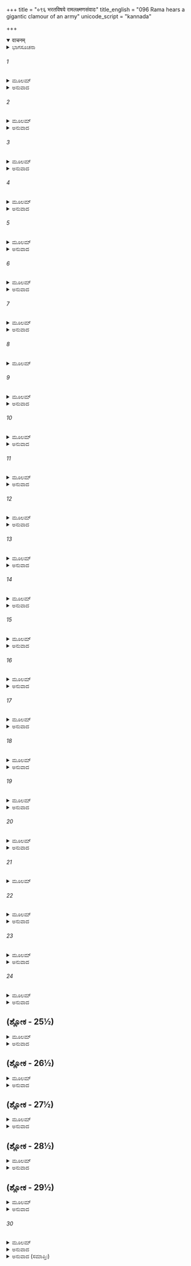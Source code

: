 +++
title = "०९६ भरतविषये रामलक्ष्मणसंवादः"
title_english = "096 Rama hears a gigantic clamour of an army"
unicode_script = "kannada"

+++
<details open><summary>वाचनम्</summary>

<div class="audioEmbed"  caption="श्रीराम-हरिसीताराममूर्ति-घनपाठिभ्यां वचनम्" src="https://archive.org/download/Ramayana-recitation-Sriram-harisItArAmamUrti-Ghanapaati-v2/Kanda_2/Kanda_2_AYK-096-Bharatham_Prathi_Lakshmana_Vikalpaha.mp3"></div>
</details>



<details><summary>ಭಾಗಸೂಚನಾ</summary>

ವನ್ಯ ಮೃಗಗಳು ಭಯಗೊಂಡು ಓಡುತ್ತಿರುವುದನ್ನು ನೋಡಿ ಶ್ರೀರಾಮನು ಲಕ್ಷ್ಮಣನಲ್ಲಿ ಕಾರಣವನ್ನು ತಿಳಿಯಲು ಹೇಳಿದುದು, ಲಕ್ಷ್ಮಣನು ಮರ ಹತ್ತಿ ಭರತನ ಅಪಾರ ಸೈನ್ಯವನ್ನು ನೋಡಿ ಅವನ ಕುರಿತು ಕೋಪದಿಂದ ಉದ್ಗರಿಸಿದುದು
</details>

###### 1


<details><summary>ಮೂಲಮ್</summary>

ತಾಂ ತದಾ ದರ್ಶಯಿತ್ವಾ ತು ಮೈಥಿಲೀಂ ಗಿರಿನಿಮ್ನಗಾಮ್ ।  
ನಿಷಸಾದ ಗಿರಪ್ರಸ್ಥೇ ಸೀತಾಂ ಮಾಂಸೇನ ಚ್ಛಂದಯನ್ ॥
</details>

<details><summary>ಅನುವಾದ</summary>

ಈ ಪ್ರಕಾರ ಶ್ರೀರಾಮನು ಮೈಥಿಲಿಗೆ ಮಂದಾಕಿನೀ ನದಿಯನ್ನು ತೋರಿಸಿ, ಚಿತ್ರಕೂಟ ಪರ್ವತದಲ್ಲಿದ್ದ ಪರ್ಣಶಾಲೆಗೆ ಹಿಂದಿರುಗಿದನು. ಹಸಿವಿನಿಂದ ಬಳಲಿದ್ದ ಸೀತೆಯನ್ನು ತಪಸ್ವೀ ಜನರ ಆಹಾರವಾದ ಫಲ-ಮೂಲಗಳ ತಿರುಳಿನಿಂದ ತೃಪ್ತಿಪಡಿಸುತ್ತಾ ಆಕೆಯನ್ನು ಲಾಲಿಸತೊಡಗಿದನು.॥1॥
</details>

###### 2


<details><summary>ಮೂಲಮ್</summary>

ಇದಂ ಮೇಧ್ಯಮಿದಂ ಸ್ವಾದು ನಿಷ್ಟಪ್ತಮಿದಮಗ್ನಿನಾ ।  
ಏವಮಾಸ್ತೇ ಸ ಧರ್ಮಾತ್ಮಾ ಸೀತಯಾ ಸಹ ರಾಘವಃ ॥
</details>

<details><summary>ಅನುವಾದ</summary>

ಧರ್ಮಾತ್ಮಾ ರಘುನಂದನನು ಸೀತೆಯೊಂದಿಗೆ ಹೀಗೆ ಮಾತನಾಡುತ್ತಿದ್ದನು - ಪ್ರಿಯೇ! ಈ ಫಲಗಳು ಪರಮಪವಿತ್ರವಾಗಿವೆ. ಇವು ಬಹಳ ಸ್ವಾದಿಷ್ಟವಾಗಿದ್ದು, ಈ ಕಂದವನ್ನು ಚೆನ್ನಾಗಿ ಬೆಂಕಿಯಲ್ಲಿ ಬೇಯಿಸಲಾಗಿದೆ.॥2॥
</details>

###### 3


<details><summary>ಮೂಲಮ್</summary>

ತಥಾ ತತ್ರಾಸತಸ್ತಸ್ಯ ಭರತಸ್ಯೋಪಯಾಯಿನಃ ।  
ಸೈನ್ಯರೇಣುಶ್ಚ ಶಬ್ದಶ್ಚ ಪ್ರಾದುರಾಸ್ತಾಂ ನಭಸ್ಪೃಶೌ ॥
</details>

<details><summary>ಅನುವಾದ</summary>

ಈ ಪ್ರಕಾರ ಅವರು ಆ ಪರ್ವತ ಪ್ರದೇಶದಲ್ಲಿ ಕುಳಿತಿದ್ದಾಗ, ಅವನ ಬಳಿಗೆ ಬರುತ್ತಿರುವ ಭರತನ ಸೈನ್ಯದ ಕೋಲಾಹಲ ಮತ್ತು ಧೂಳು ಒಟ್ಟಿಗೆ ಪ್ರಕಟವಾಗಿ ಆಕಾಶದಲ್ಲೆಲ್ಲ ವ್ಯಾಪಿಸಿತು.॥3॥
</details>

###### 4


<details><summary>ಮೂಲಮ್</summary>

ಏತಸ್ಮಿನ್ನಂತರೇ ತ್ರಸ್ತಾಃ ಶಬ್ದೇನ ಮಹತಾ ತತಃ ।  
ಅರ್ದಿತಾ ಯೂಥಪಾ ಮತ್ತಾಃ ಸಯೂಥಾದ್ ದುದ್ರುವುರ್ದಿಶಃ ॥
</details>

<details><summary>ಅನುವಾದ</summary>

ಇಷ್ಟರಲ್ಲಿ ಸೈನ್ಯದ ಮಹಾ ಕೋಲಾಹಲದಿಂದ ತೊಂದರೆಗೊಳಗಾಗಿ, ಭಯಭೀತವಾಗಿ, ಆನೆಗಳು ಮತ್ತು ಯೂಥಪತಿಗಳು ತಮ್ಮ ಗುಂಪಿನೊಂದಿಗೆ ಕಂಡ-ಕಂಡಲ್ಲಿ ಓಡತೊಡಗಿದವು.॥4॥
</details>

###### 5


<details><summary>ಮೂಲಮ್</summary>

ಸ ತಂ ಸೈನ್ಯಸಮುದ್ಭೂತಂ ಶಬ್ದಂ ಶುಶ್ರಾವ ರಾಘವಃ ।  
ತಾಂಶ್ಚ ವಿಪ್ರದ್ರುತಾನ್ ಸರ್ವಾನ್ ಯೂಥಪಾನನ್ವವೈಕ್ಷತ ॥
</details>

<details><summary>ಅನುವಾದ</summary>

ಶ್ರೀರಾಮಚಂದ್ರನು ಸೈನ್ಯದಿಂದ ಪ್ರಕಟವಾದ ಆ ಮಹಾ ಕೋಲಾಹಲವನ್ನು ಕೇಳಿ, ಓಡುತ್ತಿರುವ ಆ ಯೂಥಪತಿಗಳನ್ನು ನೋಡಿದನು.॥5॥
</details>

###### 6


<details><summary>ಮೂಲಮ್</summary>

ತಾಂಶ್ಚ ವಿಪ್ರದ್ರುತಾನ್ ದೃಷ್ಟ್ವಾ ತಂ ಚ ಶ್ರುತ್ವಾ ಮಹಾಸ್ವನಮ್ ।  
ಉವಾಚ ರಾಮಃ ಸೌಮಿತ್ರಿಂ ಲಕ್ಷ್ಮಣಂ ದೀಪ್ತತೇಜಸಮ್ ॥
</details>

<details><summary>ಅನುವಾದ</summary>

ಓಡುತ್ತಿರುವ ಆನೆಗಳನ್ನು ನೋಡಿ ಮತ್ತು ಆ ಮಹಾಭಯಂಕರ ಶಬ್ದವನ್ನು ಕೇಳಿ ಶ್ರೀರಾಮನು ಉದ್ದೀಪ್ತ ತೇಜವುಳ್ಳ, ಸುಮಿತ್ರಾಕುಮಾರ ಲಕ್ಷ್ಮಣನಲ್ಲಿ ಹೇಳಿದನು.॥6॥
</details>

###### 7


<details><summary>ಮೂಲಮ್</summary>

ಹಂತ ಲಕ್ಷ್ಮಣ ಪಶ್ಯೇಹ ಸುಮಿತ್ರಾ ಸುಪ್ರಜಾಸ್ತ್ವಯಾ ।  
ಭೀಮಸ್ತನಿತಗಂಭೀರಂ ತುಮುಲಃ ಶ್ರೂಯತೇ ಸ್ವನಃ ॥
</details>

<details><summary>ಅನುವಾದ</summary>

ಲಕ್ಷ್ಮಣಾ! ಈ ಜಗತ್ತಿನಲ್ಲಿ ನಿನ್ನಿಂದಾಗಿಯೇ ತಾಯಿ ಸುಮಿತ್ರೆಯು ಶ್ರೇಷ್ಠ ಪುತ್ರವತಿಯಾಗಿರುವಳು. ನೋಡಿಲ್ಲಿ, ಈ ಭಯಂಕರ ಗರ್ಜನೆಯೊಂದಿಗೆ ಎಂತಹ ಗಂಭೀರ ತುಮುಲನಾದ ಕೇಳಿ ಬರುತ್ತಿದೆಯಲ್ಲ.॥7॥
</details>

###### 8


<details><summary>ಮೂಲಮ್</summary>

ಗಜಯೂಥಾನಿ ವಾರಣ್ಯೇ ಮಹಿಷಾ ವಾ ಮಹಾವನೇ ।  
ವಿತ್ರಾಸಿತಾ ಮೃಗಾಃ ಸಿಂಹೈಃ ಸಹಸಾ ಪ್ರದ್ರುತಾ ದಿಶಃ ॥
</details>

###### 9


<details><summary>ಮೂಲಮ್</summary>

ರಾಜಾ ವಾ ರಾಜಪುತ್ರೋ ವಾ ಮೃಗಯಾಮಟತೇವನೇ ।  
ಅನ್ಯದ್ವಾ ಸ್ವಾಪದಂ ಕಿಂಚಿತ್ ಸೌಮಿತ್ರೇ ಜ್ಞಾತುಮರ್ಹಸಿ ॥
</details>

<details><summary>ಅನುವಾದ</summary>

ಸುಮಿತ್ರಾನಂದನನೇ! ಈ ವಿಶಾಲ ವನದಲ್ಲಿ ಈ ಆನೆಗಳ ಗುಂಪುಗಳು, ಕಾಡುಕೋಣ, ಜಿಂಕೆಗಳು ಎಲ್ಲ ದಿಕ್ಕುಗಳಿಗೆ ಓಡಿಹೋಗುತ್ತಿವೆ, ಇದರ ಕಾರಣವೇನು? ತಿಳಿದು ನೋಡು. ಇವುಗಳನ್ನು ಸಿಂಹಗಳು ಹೆದರಿಸಿಲ್ಲ ತಾನೇ? ಅಥವಾ ಯಾವುದಾದರೂ ರಾಜ ಅಥವಾ ರಾಜಕುಮಾರ ಈ ವನಕ್ಕೆ ಬಂದು ಬೇಟೆಯಾಡುತ್ತಿಲ್ಲವಲ್ಲ! ಅಥವಾ ಬೇರೆ ಯಾವುದಾದರೂ ಹಿಂಸಕ ಪ್ರಾಣಿ ಪ್ರಕಟವಾಗಿಲ್ಲವಲ್ಲ.॥8-9॥
</details>

###### 10


<details><summary>ಮೂಲಮ್</summary>

ಸುದುಶ್ಚರೋ ಗಿರಿಶ್ಚಾಯಂ ಪಕ್ಷಿಣಾಮಪಿ ಲಕ್ಷ್ಮಣ ।  
ಸರ್ವಮೇತದ್ ಯಥಾತತ್ತ್ವಮಭಿಜ್ಞಾತುಮಿಹಾರ್ಹಸಿ ॥
</details>

<details><summary>ಅನುವಾದ</summary>

ಲಕ್ಷ್ಮಣ! ಈ ಪರ್ವತದ ಮೇಲೆ ಅಪರಿಚಿತ ಪಕ್ಷಿಗಳು ಬಂದು ಹೋಗುವುದೂ ಅತ್ಯಂತ ಕಠಿಣವಾಗಿದೆ. (ಹಾಗಿರುವಾಗ ಇಲ್ಲಿ ಯಾವುದಾದರೂ ಹಿಂಸಕ ಪ್ರಾಣಿ ಅಥವಾ ರಾಜನ ಆಕ್ರಮಣ ಹೇಗೆ ಸಂಭವಿಸಬಹುದು?) ಆದ್ದರಿಂದ ಇದೆಲ್ಲವನ್ನು ಸರಿಯಾಗಿ ತಿಳಿದು ಹೇಳು.॥10॥
</details>

###### 11


<details><summary>ಮೂಲಮ್</summary>

ಸ ಲಕ್ಷ್ಮಣಃ ಸಂತ್ವರಿತಃ ಸಾಲಮಾರುಹ್ಯ ಪುಷ್ಪಿತಮ್ ।  
ಪ್ರೇಕ್ಷಮಾಣೋ ದಿಶಃ ಸರ್ವಾಃ ಪೂರ್ವಾಂ ದಿಶಮವೈಕ್ಷತ ॥
</details>

<details><summary>ಅನುವಾದ</summary>

ಭಗವಾನ್ ಶ್ರೀರಾಮನ ಅಪ್ಪಣೆ ಪಡೆದು ಲಕ್ಷ್ಮಣನು ಕೂಡಲೇ ಹೂವುಗಳಿಂದ ತುಂಬಿರುವ ಒಂದು ಸಾಲವೃಕ್ಷವನ್ನು ಹತ್ತಿ, ಎಲ್ಲ ದಿಕ್ಕುಗಳಿಗೆ ದೃಷ್ಟಿಹಾಯಿಸುತ್ತಾ ಪೂರ್ವದ ಕಡೆಗೆ ನೋಡಿದನು.॥11॥
</details>

###### 12


<details><summary>ಮೂಲಮ್</summary>

ಉದಙ್ಮುಖಃ ಪ್ರೇಕ್ಷಮಾಣೋ ದದರ್ಶ ಮಹತೀಂ ಚಮೂಮ್ ।  
ಗಜಾಶ್ವರಥಸಂಬಾಧಾಂ ಯತ್ತೈರ್ಯುಕ್ತಾಂ ಪದಾತಿಭಿಃ ॥
</details>

<details><summary>ಅನುವಾದ</summary>

ಅನಂತರ ಉತ್ತರದ ಕಡೆಗೆ ಮುಖಮಾಡಿ ನೋಡಿದಾಗ ಒಂದು ವಿಶಾಲ ಸೈನ್ಯ ಕಂಡು ಬಂತು. ಅದು ಆನೆ, ಕುದುರೆ, ರಥಗಳಿಂದ ಪರಿಪೂರ್ಣವಾಗಿದ್ದು, ಪ್ರಯತ್ನಶೀಲ ಕಾಲಾಳು ಸೈನಿಕರಿಂದ ಕೂಡಿತ್ತು.॥12॥
</details>

###### 13


<details><summary>ಮೂಲಮ್</summary>

ತಾಮಶ್ವರಥಸಂಪೂರ್ಣಾಂ ರಥಧ್ವಜವಿಭೂಷಿತಾಮ್ ।  
ಶಶಂಸ ಸೇನಾಂ ರಾಮಾಯ ವಚನಂ ಚೇದಮಬ್ರವೀತ್ ॥
</details>

<details><summary>ಅನುವಾದ</summary>

ಕುದುರೆಗಳಿಂದ ರಥಗಳಿಂದ ತುಂಬಿದ ಹಾಗೂ ಧ್ವಜದಿಂದ ವಿಭೂಷಿತ ಆ ಸೈನ್ಯದ ಸೂಚನೆಯನ್ನು ಲಕ್ಷ್ಮಣನು ಶ್ರೀರಾಮನಿಗೆ ತಿಳಿಸಿ ಹೀಗೆ ಹೇಳಿದನು.॥13॥
</details>

###### 14


<details><summary>ಮೂಲಮ್</summary>

ಅಗ್ನಿಂ ಸಂಶಮಯತ್ವಾರ್ಯಃ ಸೀತಾ ಚ ಭಜತಾಂಗುಹಾಮ್ ।  
ಸಜ್ಯಂ ಕುರುಷ್ವ ಚಾಪಂ ಚಶರಾಂಶ್ಚ ಕವಚಂ ತಥಾ ॥
</details>

<details><summary>ಅನುವಾದ</summary>

ಆರ್ಯ! ಈಗ ನೀನು ಬೆಂಕಿಯನ್ನು ಆರಿಸು. (ಇಲ್ಲದಿದ್ದರೆ ಹೊಗೆ ನೋಡಿ ಈ ಸೈನ್ಯವು ಇಲ್ಲಿಗೆ ಬರುವುದು) ದೇವೀ ಸೀತೆಯು ಗುಹೆಯಲ್ಲಿ ಹೋಗಿ ಕುಳಿತಿರಲಿ. ನೀನು ನಿನ್ನ ಧನುಸ್ಸಿಗೆ ಹೆದೆಯೇರಿಸಿ, ಕವಚವನ್ನು ತೊಟ್ಟು, ಬಾಣ ಕೈಗೆತ್ತಿಕೋ.॥14॥
</details>

###### 15


<details><summary>ಮೂಲಮ್</summary>

ತಂ ರಾಮಃ ಪುರುಷವ್ಯಾಘ್ರೋ ಲಕ್ಷ್ಮಣಂ ಪ್ರತ್ಯುವಾಚ ಹ ।  
ಅಂಗಾವೇಕ್ಷಸ್ಯ ಸೌಮಿತ್ರೇ ಕಸ್ಯೇಮಾಂ ಮನ್ಯಸೇ ಚಮೂಮ್ ॥
</details>

<details><summary>ಅನುವಾದ</summary>

ಇದನ್ನು ಕೇಳಿ ಪುರುಷಸಿಂಹ ಶ್ರೀರಾಮನು ಲಕ್ಷ್ಮಣನಲ್ಲಿ ಹೇಳಿದನು - ಪ್ರಿಯ ಸುಮಿತ್ರಾಕುಮಾರ! ಸರಿಯಾಗಿ ನೋಡಬಾರದೇ? ನೀನು ತಿಳಿದಂತೆ ಈ ಸೈನ್ಯ ಯಾರದ್ದಾಗಿದೆ.॥15॥
</details>

###### 16


<details><summary>ಮೂಲಮ್</summary>

ಏವಮುಕ್ತಸ್ತು ರಾಮೇಣ ಲಕ್ಷ್ಮಣೋ ವಾಕ್ಯಮಬ್ರವೀತ್ ।  
ದಿಧಕ್ಷನ್ನಿವ ತಾಂ ಸೇನಾಂ ರುಷಿತಃ ಪಾವಕೋ ಯಥಾ ॥
</details>

<details><summary>ಅನುವಾದ</summary>

ಶ್ರೀರಾಮನು ಹೀಗೆ ಹೇಳಿದಾಗ ಲಕ್ಷ್ಮಣನು ಕೋಪದಿಂದ ಉರಿದೆದ್ದು, ಅಗ್ನಿಯಂತೆ ಆ ಸೇನೆಯ ಕಡೆಗೆ ನೋಡಿ, ಅದನ್ನು ಸುಟ್ಟು ಬೂದಿ ಮಾಡುವನೋ ಎಂಬಂತ್ತಿತ್ತು ಮತ್ತೆ ಹೀಗೆ ಹೇಳಿದನು.॥16॥
</details>

###### 17


<details><summary>ಮೂಲಮ್</summary>

ಸಂಪನ್ನಂ ರಾಜ್ಯಮಿಚ್ಛಂಸ್ತು ವ್ಯಕ್ತಂ ಪ್ರಾಪ್ಯಾಭಿಷೇಚನಮ್ ।  
ಆವಾಂ ಹಂತುಂ ಸಮಭ್ಯೇತಿ ಕೈಕೇಯ್ಯಾ ಭರತಃ ಸುತಃ ॥
</details>

<details><summary>ಅನುವಾದ</summary>

ಅಣ್ಣಾ! ಖಂಡಿತವಾಗಿ ಇವನು ಕೈಕೇಯಿಯ ಪುತ್ರ ಭರತನೇ ಆಗಿದ್ದಾನೆ. ಅವನು ಅಯೋಧ್ಯೆಯಲ್ಲಿ ಅಭಿಷಿಕ್ತನಾಗಿ ತನ್ನ ರಾಜ್ಯವನ್ನು ನಿಷ್ಕಂಟಕವಾಗಿಸಲು ನಮ್ಮಿಬ್ಬರನ್ನು ಕೊಂದು ಹಾಕಲು ಇಲ್ಲಿಗೆ ಬರುತ್ತಿದ್ದಾನೆ.॥17॥
</details>

###### 18


<details><summary>ಮೂಲಮ್</summary>

ಏಷ ವೈ ಸುಮಹಾನ್ ಶ್ರೀಮಾನ್ವಿಟಪೀ ಸಂಪ್ರಕಾಶತೇ ।  
ವಿರಾಜತ್ಯುಜ್ವಲಸ್ಕಂಧಃ ಕೋವಿದಾರಧ್ವಜೋ ರಥೇ ॥
</details>

<details><summary>ಅನುವಾದ</summary>

ಮುಂದುಗಡೆ ಇರುವ ಬಹಳ ದೊಡ್ಡದಾಗಿ ಶೋಭಿಸುವ ವೃಕ್ಷ ಕಾಣಿಸುತ್ತಿದೆಯಲ್ಲ, ಅದರ ಹತ್ತಿರ ಇರುವ ರಥದಲ್ಲಿ ಉಜ್ವಲ ತೇಜದಿಂದ ಕೂಡಿದ ಕೋವಿದಾರ ಚಿಹ್ನೆಯ ಧ್ವಜ ಶೋಭಿಸುತ್ತಿದೆ.॥18॥
</details>

###### 19


<details><summary>ಮೂಲಮ್</summary>

ಭಜಂತ್ಯೇತೇ ಯಥಾಕಾಮಮಶ್ವಾನಾರುಹ್ಯ ಶೀಘ್ರಗಾನ್ ।  
ಏತೇ ಭ್ರಾಜಂತಿ ಸಂಹೃಷ್ಟಾ ಗಜಾನಾರುಹ್ಯ ಸಾದಿನಃ ॥
</details>

<details><summary>ಅನುವಾದ</summary>

ಈ ಸೈನಿಕರು ಇಚ್ಛಾನುಸಾರ ಶೀಘ್ರಗಾಮಿ ಕುದುರೆಗಳನ್ನು ಹತ್ತಿ ಈ ಕಡೆಗೇ ಬರುತ್ತಿದ್ದಾರೆ ಮತ್ತು ಆನೆ ಸವಾರರು ಬಹಳ ಹರ್ಷದಿಂದ ಆನೆಗಳನ್ನೇರಿ ಬರುತ್ತಿರುವುದು ಕಂಡುಬರುತ್ತಿದೆ.॥19॥
</details>

###### 20


<details><summary>ಮೂಲಮ್</summary>

ಗೃಹೀತಧನುಷಾವಾವಾಂ ಗಿರಿಂ ವೀರ ಶ್ರಯಾವಹೇ ।  
ಅಥವೇಹೈವ ತಿಷ್ಠಾವಃ ಸಂನದ್ಧಾವುದ್ಯತಾಯುಧೌ ॥
</details>

<details><summary>ಅನುವಾದ</summary>

ವೀರನೇ! ನಾವಿಬ್ಬರೂ ಧನುರ್ಧಾರಿಗಳಾಗಿ ಪರ್ವತದ ಶಿಖರವನ್ನೇರಿ ನೋಡೋಣ ಅಥವಾ ಕವಚಧಾರಿಗಳಾಗಿ ಅಸ್ತ್ರ-ಶಸ್ತ್ರ ಸನ್ನದ್ಧರಾಗಿ ಇಲ್ಲಿಯೇ ಎದುರು ನೋಡೋಣ.॥20॥
</details>

###### 21


<details><summary>ಮೂಲಮ್</summary>

ಅಪಿ ನೌ ವಶಮಾಗಚ್ಛೇತ್ ಕೋವಿದಾರಧ್ವಜೋರಣೇ ।  
ಅಪಿ ದ್ರಕ್ಷ್ಯಾಮಿ ಭರತಂ ಯತ್ಕೃತೇ ವ್ಯಸನಂ ಮಹತ್ ॥
</details>

###### 22


<details><summary>ಮೂಲಮ್</summary>

ತ್ವಯಾ ರಾಘವ ಸಂಪ್ರಾಪ್ತಂ ಸೀತಯಾ ಚ ಮಯಾ ತಥಾ ।  
ಯನ್ನಿಮಿತ್ತಂ ಭವಾನ್ರಾಜ್ಯಾಚ್ಚ್ಯುತೋ ರಾಘವಶಾಶ್ವತಾತ್ ॥
</details>

<details><summary>ಅನುವಾದ</summary>

ರಘುನಂದನ! ಇಂದು ಈ ಕೋವಿದಾರದ ಚಿಹ್ನೆಯಿಂದ ಕೂಡಿದ ಧ್ವಜವುಳ್ಳ ರಥವು ರಣಭೂಮಿಯಲ್ಲಿ ನಮ್ಮಿಬ್ಬರ ಸ್ವಾಧೀನಕ್ಕೆ ಬರುವುದು. ಇಂದೇ ನಾನು ನನ್ನ ಇಚ್ಛೆಯಿಂದ ಯಾರಿಂದಾಗಿ ನಿನಗೆ, ಸೀತೆಗೆ ಮತ್ತು ನನಗೂ ಮಹಾ ಸಂಕಟ ಇದಿರಿಸಬೇಕಾಯಿತೋ ಹಾಗೂ ಯಾರಿಂದಾಗಿ ನೀನು ಸನಾತನ ರಾಜ್ಯದಿಂದ ವಂಚಿತನಾದೆಯೋ, ಆ ಭರತನನ್ನು ಎದುರಿಗೆ ನೋಡುವೆನು.॥21-22॥
</details>

###### 23


<details><summary>ಮೂಲಮ್</summary>

ಸಂಪ್ರಾಪ್ತೋಽಯಮರಿರ್ವೀರ ಭರತೋ ವಧ್ಯ ಏವ ಹಿ ।  
ಭರತಸ್ಯ ವಧೇ ದೋಷಂ ನಾಹಂಪಶ್ಯಾಮಿ ರಾಘವ ॥
</details>

<details><summary>ಅನುವಾದ</summary>

ವೀರ ರಘುನಾಥನೇ! ಈ ಭರತನು ನಮ್ಮ ಶತ್ರು ಆಗಿದ್ದು ಎದುರಿಗೆ ಬಂದಿರುವನು; ಆದ್ದರಿಂದ ವಧೆಗೆ ಯೋಗ್ಯನಾಗಿದ್ದಾನೆ. ಭರತನನ್ನು ವಧಿಸುವುದರಲ್ಲಿ ನನಗೆ ಯಾವುದೇ ದೋಷ ಕಾಣುವುದಿಲ್ಲ.॥23॥
</details>

###### 24


<details><summary>ಮೂಲಮ್</summary>

ಪೂರ್ವಾಪಕಾರಿಣಾಂ ಹತ್ವಾ ನ ಹ್ಯಧರ್ಮೇಣಯುಜ್ಯತೇ ।  
ಪೂರ್ವಾಪಕಾರೀ ಭರತಸ್ತ್ಯಾಗೇಽಧರ್ಮಶ್ಚ ರಾಘವ ॥
</details>

<details><summary>ಅನುವಾದ</summary>

ರಘುನಂದನ! ಮೊದಲೇ ಅಪಕಾರಿಯಾದವನನ್ನು ಕೊಂದರೆ ಯಾರೂ ಅಧರ್ಮಕ್ಕೆ ಭಾಗಿಯಾಗುವುದಿಲ್ಲ. ಭರತನು ನಮಗೆ ಮೊದಲು ಅಪಕಾರ ಮಾಡಿರುವನು, ಆದ್ದರಿಂದ ಅವನನ್ನು ಜೀವಂತವಾಗಿ ಉಳಿಸುವುದೇ ಅಧರ್ಮವಾಗಿದೆ.॥24॥
</details>

## (ಶ್ಲೋಕ - 25½)


<details><summary>ಮೂಲಮ್</summary>

ಏತಸ್ಮಿನ್ನಿಹತೇ ಕೃತ್ನ್ಸಾಮನುಶಾಧಿ ವಸುಂಧರಾಮ್ ।  
ಅದ್ಯ ಪುತ್ರಂ ಹತಂ ಸಂಖ್ಯೇ ಕೈಕೇಯೀ ರಾಜ್ಯಕಾಮುಕಾ ॥  
ಮಯಾ ಪಶ್ಯೇತ್ಸುದುಃಖಾರ್ತಾ ಹಸ್ತಿಭಿನ್ನಮಿವ ದ್ರುಮಮ್ ।
</details>

<details><summary>ಅನುವಾದ</summary>

ಈ ಭರತನು ಸತ್ತುಹೋದಾಗ ನೀನು ಸಮಸ್ತ ವಸುಧೆಯ ಶಾಸನ ಮಾಡು. ಆನೆಯು ಯಾವುದಾದರೂ ಮರವನ್ನು ಮುರಿದುಹಾಕುವಂತೆ ರಾಜ್ಯಲೋಭಿಯಾದ ಕೈಕೇಯಿಯು ಇಂದು ಅತ್ಯಂತ ದುಃಖದಿಂದ ಆರ್ತಳಾಗಿ ನಾನು ಯುದ್ಧದಲ್ಲಿ ಕೊಂದಿರುವ ಭರತನನ್ನು ನೋಡಲಿ.॥25½॥
</details>

## (ಶ್ಲೋಕ - 26½)


<details><summary>ಮೂಲಮ್</summary>

ಕೈಕೇಯೀಂ ಚ ವಧಿಷ್ಯಾಮಿ ಸಾನುಬಂಧಾಂ ಸಬಾಂಧವಾಮ್ ॥  
ಕಲುಷೇಣಾದ್ಯ ಮಹತಾ ಮೇದಿನೀ ಪರಿಮುಚ್ಯತಾಮ್ ।
</details>

<details><summary>ಅನುವಾದ</summary>

ನಾನು ಕೈಕೇಯಿಯನ್ನೂ, ಆಕೆಯ ನೆಂಟರಿಷ್ಟರನ್ನೂ, ಬಂಧು-ಬಾಂಧವರನ್ನು ವಧಿಸಿಬಿಡುವೆನು. ಇಂದು ಈ ಪೃಥಿವಿಯು ಕೈಕೇಯಿರೂಪೀ ಮಹಾಪಾಪದಿಂದ ಮುಕ್ತಳಾಗುವಳು.॥26½॥
</details>

## (ಶ್ಲೋಕ - 27½)


<details><summary>ಮೂಲಮ್</summary>

ಅದ್ಯೇಮಂ ಸಂಯತಂ ಕ್ರೋಧಮಸತ್ಕಾರಂ ಚ ಮಾನದ ॥  
ಮೋಕ್ಷ್ಯಾಮಿ ಶತ್ರುಸೈನ್ಯೇಷು ಕಕ್ಷೇಷ್ವಿವ ಹುತಾಶನಮ್ ।
</details>

<details><summary>ಅನುವಾದ</summary>

ಮಾನದ! ಇಂದು ನಾನು ತಡೆದಿದ್ದ ಕ್ರೋಧ ಮತ್ತು ತಿರಸ್ಕಾರವನ್ನು ಒಣಗಿದ ಹುಲ್ಲಿನ ಬಣವೆಗೆ ಬೆಂಕಿ ಹಚ್ಚಿದಂತೆ ಶತ್ರು ಸೈನ್ಯದ ಮೇಲೆ ತೀರಿಸಿಕೊಳ್ಳುವೆನು.॥27½॥
</details>

## (ಶ್ಲೋಕ - 28½)


<details><summary>ಮೂಲಮ್</summary>

ಅದ್ಯೈವ ಚ್ಚಿತ್ರಕೂಟಸ್ಯ ಕಾನನಂ ನಿಶಿತೈಃ ಶರೈಃ ॥  
ಛಿಂದನ್ ಶತ್ರುಶರೀರಾಣಿ ಕರಿಷ್ಯೇ ಶೋಣಿತೋಕ್ಷಿತಮ್ ।
</details>

<details><summary>ಅನುವಾದ</summary>

ನನ್ನ ತೀಕ್ಷ್ಣ ಬಾಣಗಳಿಂದ ಶತ್ರುಗಳ ಶರೀರಗಳನ್ನು ತುಂಡು-ತುಂಡಾಗಿಸಿ ನಾನು ಈಗಲೇ ಚಿತ್ರಕೂಟದ ಈ ವನವನ್ನು ರಕ್ತಸಿಕ್ತವಾಗಿಸುವೆನು.॥28½॥
</details>

## (ಶ್ಲೋಕ - 29½)


<details><summary>ಮೂಲಮ್</summary>

ಶರೈನಿರ್ಭಿನ್ನಹೃದಯಾನ್ ಕುಂಜರಾಂಸ್ತುರಗಾಂಸ್ತಥಾ ॥  
ಶ್ವಾಪದಾಃ ಪರಿಕರ್ಷಂತು ನರಾಂಶ್ಚ ನಿಹತಾನ್ಮಯಾ ।
</details>

<details><summary>ಅನುವಾದ</summary>

ನನ್ನ ಬಾಣಗಳಿಂದ ಒಡೆದು ಹೋದ ಹೃದಯವುಳ್ಳ ಆನೆಗಳನ್ನು, ಕುದುರೆಗಳನ್ನು ಹಾಗೂ ನಾನು ಕೊಂದಿರುವ ಮನುಷ್ಯರನ್ನೂ ಕೂಡ ರಣಹದ್ದು ಮುಂತಾದ ಮಾಂಸ ಭಕ್ಷಿ ಪ್ರಾಣಿಗಳು ಅತ್ತಿ-ಇತ್ತ ಎಳೆದಾಡಲಿ.॥29½॥
</details>

###### 30


<details><summary>ಮೂಲಮ್</summary>

ಶರಾಣಾಂ ಧನುಷಶ್ಚಾಹಮನೃಣೋಽಸ್ಮಿ ಮಹಾವನೇ ।  
ಸಸೈನ್ಯಂ ಭರತಂ ಹತ್ವಾ ಭವಿಷ್ಯಾಮಿ ನ ಸಂಶಯಃ ॥  
ಶ್ರೀವಾಲ್ಮೀಕಿ ವಿರಚಿತ ಆರ್ಷರಾಮಾಯಣ ಆದಿಕಾವ್ಯದ ।
</details>

<details><summary>ಅನುವಾದ</summary>

ಈ ಮಹಾ ವನದಲ್ಲಿ ಸೈನ್ಯಸಹಿತ ಭರತನನ್ನು ವಧಿಸಿ ನಾನು ಧನುರ್ಬಾಣಗಳ ಋಣದಿಂದ ಮುಕ್ತನಾಗುವೆನು. ಇದರಲ್ಲಿ ಸಂದೇಹವೇ ಇಲ್ಲ.॥30॥
</details>

<details><summary>ಅನುವಾದ (ಸಮಾಪ್ತಿಃ)</summary>

ಶ್ರೀವಾಲ್ಮೀಕಿ ವಿರಚಿತ ಆರ್ಷರಾಮಾಯಣ ಆದಿಕಾವ್ಯದ ಅಯೋಧ್ಯಾಕಾಂಡದಲ್ಲಿ ತೊಂಭತ್ತಾರನೆಯ ಸರ್ಗ ಪೂರ್ಣವಾಯಿತು॥96॥
</details>
